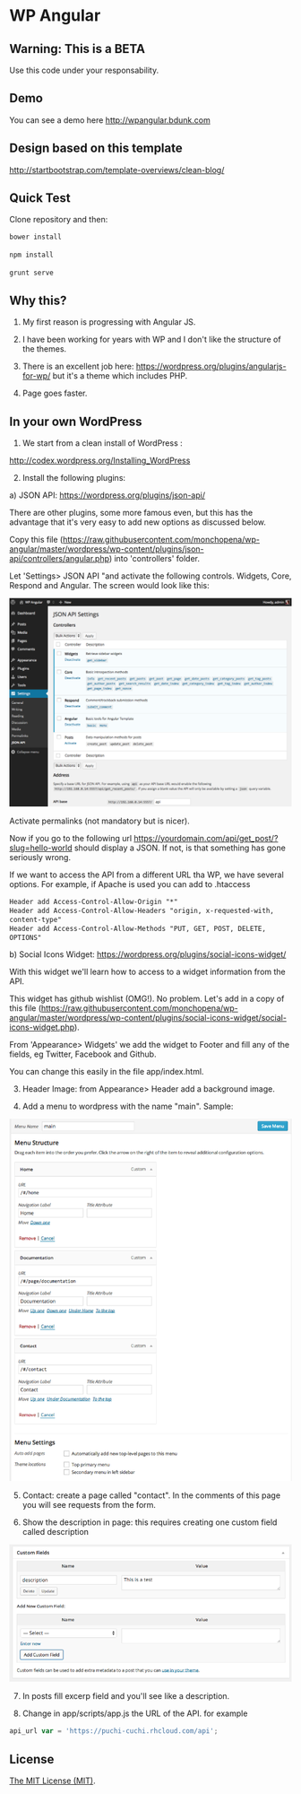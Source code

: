 WP Angular
==========

## Warning: This is a BETA

Use this code under your responsability.

## Demo

You can see a demo here http://wpangular.bdunk.com

## Design based on this template

http://startbootstrap.com/template-overviews/clean-blog/

## Quick Test

Clone repository and then:

```
bower install

npm install

grunt serve
```

## Why this?

1) My first reason is progressing with Angular JS.

2) I have been working for years with WP and I don't like the structure of the themes.

3) There is an excellent job here: https://wordpress.org/plugins/angularjs-for-wp/ but it's a theme which includes PHP.

4) Page goes faster.


## In your own WordPress

1) We start from a clean install of WordPress :

http://codex.wordpress.org/Installing_WordPress

2) Install the following plugins:

a) JSON API: https://wordpress.org/plugins/json-api/

There are other plugins, some more famous even, but this has the advantage that it's very easy to add new options as discussed below.

Copy this file (https://raw.githubusercontent.com/monchopena/wp-angular/master/wordpress/wp-content/plugins/json-api/controllers/angular.php) into 'controllers' folder.

Let 'Settings> JSON API "and activate the following controls. Widgets, Core, Respond and Angular. The screen would look like this:

![alt json_api_settings](https://raw.githubusercontent.com/monchopena/wp-angular/master/captures/json_api_settings.png)

Activate permalinks (not mandatory but is nicer).

Now if you go to the following url https://yourdomain.com/api/get_post/?slug=hello-world should display a JSON. If not, is that something has gone seriously wrong.

If we want to access the API from a different URL tha WP, we have several options. For example, if Apache is used you can add to .htaccess

```
Header add Access-Control-Allow-Origin "*"
Header add Access-Control-Allow-Headers "origin, x-requested-with, content-type"
Header add Access-Control-Allow-Methods "PUT, GET, POST, DELETE, OPTIONS"
```

b) Social Icons Widget: https://wordpress.org/plugins/social-icons-widget/

With this widget we'll learn how to access to a widget information from the API.

This widget has github wishlist (OMG!). No problem. Let's add in a copy of this file (https://raw.githubusercontent.com/monchopena/wp-angular/master/wordpress/wp-content/plugins/social-icons-widget/social-icons-widget.php).

From 'Appearance> Widgets' we add the widget to Footer and fill any of the fields, eg Twitter, Facebook and Github.

You can change this easily in the file app/index.html.

3) Header Image: from Appearance> Header add a background image.

4) Add a menu to wordpress with the name "main". Sample:

![alt menu_main](https://raw.githubusercontent.com/monchopena/wp-angular/master/captures/menu_main.png)

5) Contact: create a page called "contact". In the comments of this page you will see requests from the form.

6) Show the description in page: this requires creating one custom field called description

![alt custom_field_description](https://raw.githubusercontent.com/monchopena/wp-angular/master/captures/custom_field_description.png)

7) In posts fill excerp field and you'll see like a description.

8) Change in app/scripts/app.js the URL of the API. for example

```js
api_url var = 'https://puchi-cuchi.rhcloud.com/api';
```

## License

[The MIT License (MIT)](https://raw.githubusercontent.com/monchopena/wp-angular/master/LICENSE).





